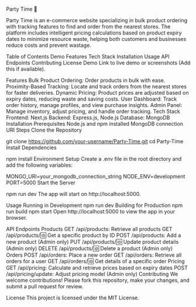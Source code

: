 Party Time 🎉

Party Time is an e-commerce website specializing in bulk product ordering with tracking features to find and order from the nearest stores. The platform includes intelligent pricing calculations based on product expiry dates to minimize resource waste, helping both customers and businesses reduce costs and prevent wastage.

Table of Contents
Demo
Features
Tech Stack
Installation
Usage
API Endpoints
Contributing
License
Demo
Link to live demo or screenshots (Add this if available).

Features
Bulk Product Ordering: Order products in bulk with ease.
Proximity-Based Tracking: Locate and track orders from the nearest stores for faster deliveries.
Dynamic Pricing: Product prices are adjusted based on expiry dates, reducing waste and saving costs.
User Dashboard: Track order history, manage profiles, and view purchase insights.
Admin Panel: Manage inventory, adjust pricing, and handle order tracking.
Tech Stack
Frontend: Next.js
Backend: Express.js, Node.js
Database: MongoDB
Installation
Prerequisites
Node.js and npm installed
MongoDB connection URI
Steps
Clone the Repository

git clone https://github.com/your-username/Party-Time.git
cd Party-Time
Install Dependencies

npm install
Environment Setup Create a .env file in the root directory and add the following variables:

MONGO_URI=your_mongodb_connection_string
NODE_ENV=development
PORT=5000
Start the Server

npm run dev
The app will start on http://localhost:5000.

Usage
Running in Development
npm run dev
Building for Production
npm run build
npm start
Open http://localhost:5000 to view the app in your browser.

API Endpoints
Products
GET /api/products: Retrieve all products
GET /api/products/:id: Get a specific product by ID
POST /api/products: Add a new product (Admin only)
PUT /api/products/:id: Update product details (Admin only)
DELETE /api/products/:id: Delete a product (Admin only)
Orders
POST /api/orders: Place a new order
GET /api/orders: Retrieve all orders for a user
GET /api/orders/:id: Get details of a specific order
Pricing
GET /api/pricing: Calculate and retrieve prices based on expiry dates
POST /api/pricing/update: Adjust pricing model (Admin only)
Contributing
We welcome contributions! Please fork this repository, make your changes, and submit a pull request for review.

License
This project is licensed under the MIT License.

